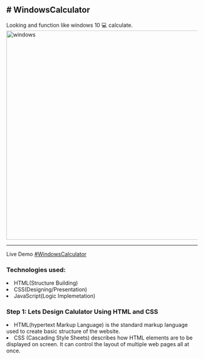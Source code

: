 <h2># WindowsCalculator</h2> 
Looking and function like windows 10 💻 calculate. <br>
<a href="https://ibb.co/SJ8kYMk"><img src="https://i.ibb.co/52yQpSQ/windows.png" alt="windows" border="0" width="550px"></a><br><hr>
Live Demo <a href="https://windowscalculator.netlify.app/" target="_blank"> #WindowsCalculator </a>
<h3>Technologies used:</h3>
<li>HTML(Structure Building)</li>
<li>CSS(Designing/Presentation)</li>
<li>JavaScript(Logic Implemetation)</li>


<h3>Step 1: Lets Design Calulator Using HTML and CSS</h3>
<li>HTML(hypertext Markup Language) is the standard markup language used to create basic structure of the website.</li>
<li>CSS (Cascading Style Sheets) describes how HTML elements are to be displayed on screen. It can control the layout of multiple web pages all at once.</li>

